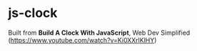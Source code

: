 # js-clock
Built from **Build A Clock With JavaScript**, Web Dev Simplified
 (https://www.youtube.com/watch?v=Ki0XXrlKlHY)

